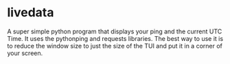 # livedata
A super simple python program that displays your ping and the current UTC Time.
It uses the pythonping and requests libraries.
The best way to use it is to reduce the window size to just the size of the TUI and put it in a corner of your screen.
